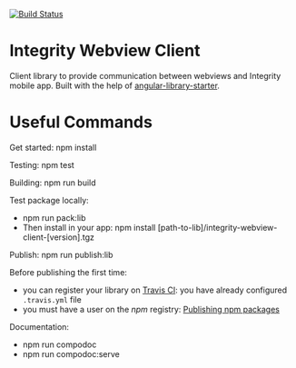 [![Build Status](https://travis-ci.org/Brickchain/integrity-webview-client.svg?branch=master)](https://travis-ci.org/PlusIntegrity/integrity-webview-client)

# Integrity Webview Client

Client library to provide communication between webviews and Integrity mobile app. Built with the help of [angular-library-starter](https://github.com/robisim74/angular-library-starter).

# Useful Commands

Get started: npm install

Testing: npm test

Building: npm run build

Test package locally:
- npm run pack:lib
- Then install in your app: npm install [path-to-lib]/integrity-webview-client-[version].tgz

Publish: npm run publish:lib

Before publishing the first time:
- you can register your library on [Travis CI](https://travis-ci.org/): you have already configured `.travis.yml` file
- you must have a user on the _npm_ registry: [Publishing npm packages](https://docs.npmjs.com/getting-started/publishing-npm-packages)

Documentation:
- npm run compodoc
- npm run compodoc:serve 
